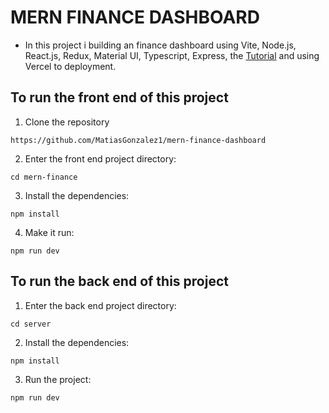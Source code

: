 # MERN FINANCE DASHBOARD

- In this project i building an finance dashboard using Vite, Node.js, React.js, Redux, Material UI, Typescript, Express, the [Tutorial](https://www.youtube.com/watch?v=uoJ0Tv-BFcQ&ab_channel=EdRoh) and using Vercel to deployment.

## To run the front end of this project 

1. Clone the repository

```
https://github.com/MatiasGonzalez1/mern-finance-dashboard
```

2. Enter the front end project directory:

```
cd mern-finance
```

3. Install the dependencies:
```
npm install
```
4. Make it run:

```
npm run dev
```

## To run the back end of this project 

1. Enter the back end project directory:

```
cd server
```

2. Install the dependencies:
```
npm install
```

3. Run the project:

```
npm run dev
```
